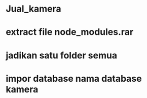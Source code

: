 # Jual_kamera

# extract file node_modules.rar
# jadikan satu folder semua
# impor database nama database kamera
